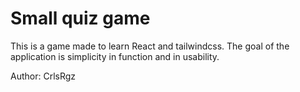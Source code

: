 # Small quiz game

This is a game made to learn React and tailwindcss.
The goal of the application is simplicity in function and in usability.

Author: CrlsRgz
